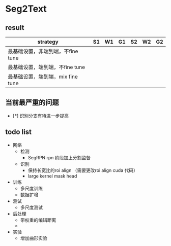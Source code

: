 # Seg2Text
## result
|strategy | S1        | W1      | G1  | S2 | W2 | G2  
| ------------- |:-------------:| :-------------:|:-------------:| :-------------:|:-------------:| :-------------:|
|最基础设置，非端到端，不fine tune | | | | | | |
|最基础设置，端到端，不fine tune | | | | | | |
|最基础设置，端到端，mix fine tune | | | | | | |


## 当前最严重的问题

- [*] 识别分支有待进一步提高


## todo list

* 网络
  - 检测
    - SegRPN  rpn 阶段加上分割监督
  - 识别
    - 保持长宽比的roi align （需要更改roi align cuda 代码）
    - large kernel mask head
* 训练
  -  多尺度训练
  -  数据扩增
* 测试
  - 多尺度测试
* 后处理
  - 带权重的编辑距离
  -  
* 实验
  - 增加曲形实验
